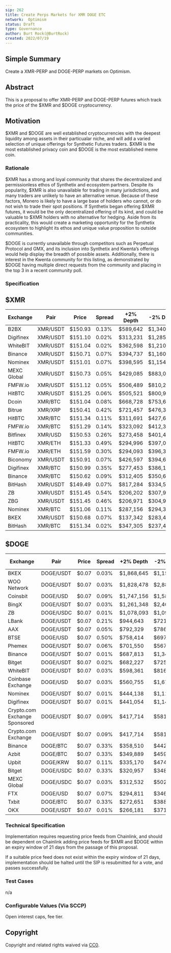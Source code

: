 ```yaml
---
sip: 262
title: Create Perps Markets for XMR DOGE ETC
network:  Optimism
status: Draft
type: Governance
author: Burt Rock(@BurtRock)
created: 2022/07/19
---
```


## Simple Summary

Create a XMR-PERP and DOGE-PERP markets on Optimism.

## Abstract

This is a proposal to offer XMR-PERP and DOGE-PERP futures which track the price of the $XMR and $DOGE cryptocurrency.

## Motivation

$XMR and $DOGE are well established cryptocurrencies with the deepest liquidity among assets in their particualar niche, and will add a varied selection of unique offerings for Synthetic Futures traders. $XMR is the most established privacy coin and $DOGE is the most established meme coin.

### Rationale

$XMR has a strong and loyal community that shares the decentralized and permissionless ethos of Synthetix and ecosystem partners. Despite its popularity, $XMR is also unavailable for trading in many jurisdictions, and many traders are unlikely to have an alternative venue. Because of these factors, Monero is likely to have a large base of holders who cannot, or do not wish to trade their spot positions. If Synthetix began offering $XMR futures, it would be the only decentralized offering of its kind, and could be valuable to $XMR holders with no alternative for hedging. Aside from its practicality, this would create a marketing opportunity for the Synthetix ecosystem to highlight its ethos and unique value proposition to outside communities.

$DOGE is currently unavailable through competitors such as Perpetual Protocol and GMX, and its inclusion into Synthetix and Kwenta’s offerings would help display the breadth of possible assets. Additionally, there is interest in the Kwenta community for this listing, as demonstrated by $DOGE having multiple direct requests from the community and placing in the top 3 in a recent community poll.

### Specification

## $XMR

| Exchange    | Pair     | Price   | Spread | +2% Depth  | -2% Depth  | 24h Volume  | Volume % |
|-------------|----------|---------|--------|----------|------------|-------------|----------|
| B2BX        | XMR/USDT | $150.93 | 0.13%  | $589,642 | $1,340,167 | $2,556      | 0.00%    |
| Digifinex   | XMR/USDT | $151.10 | 0.02%  | $313,231 | $1,285,485 | $7,661,831  | 4.19%    |
| WhiteBIT    | XMR/USDT | $151.04 | 0.02%  | $362,598 | $1,210,437 | $3,930,188  | 2.15%    |
| Binance     | XMR/USDT | $150.71 | 0.07%  | $394,737 | $1,160,559 | $26,157,460 | 14.30%   |
| Nominex     | XMR/USDT | $151.01 | 0.07%  | $398,595 | $1,154,164 | $70,831     | 0.04%    |
| MEXC Global | XMR/USDT | $150.73 | 0.05%  | $429,085 | $883,071   | $534,020    | 0.29%    |
| FMFW.io     | XMR/USDT | $151.12 | 0.05%  | $506,489 | $810,289   | $10,841,908 | 5.93%    |
| HitBTC      | XMR/USDT | $151.25 | 0.06%  | $505,521 | $800,944   | $10,849,826 | 5.93%    |
| Dcoin       | XMR/BTC  | $151.04 | 0.08%  | $668,728 | $753,688   | $14,307,474 | 7.82%    |
| Bitrue      | XMR/XRP  | $150.41 | 0.42%  | $721,457 | $476,383   | $1,139,070  | 0.62%    |
| HitBTC      | XMR/BTC  | $151.34 | 0.11%  | $311,691 | $427,642   | $1,432,549  | 0.78%    |
| FMFW.io     | XMR/BTC  | $151.29 | 0.14%  | $323,092 | $412,300   | $1,432,230  | 0.78%    |
| Bitfinex    | XMR/USD  | $150.53 | 0.26%  | $273,458 | $401,437   | $1,672,417  | 0.91%    |
| HitBTC      | XMR/ETH  | $151.33 | 0.49%  | $294,996 | $397,097   | $239,937    | 0.13%    |
| FMFW.io     | XMR/ETH  | $151.59 | 0.30%  | $294,093 | $396,303   | $240,403    | 0.13%    |
| Biconomy    | XMR/USDT | $150.91 | 0.07%  | $426,597 | $394,634   | $15,397,335 | 8.42%    |
| Digifinex   | XMR/BTC  | $150.99 | 0.35%  | $277,453 | $386,178   | $1,467,189  | 0.80%    |
| Binance     | XMR/BTC  | $150.62 | 0.09%  | $312,405 | $350,645   | $11,020,132 | 6.03%    |
| BitHash     | XMR/USDT | $149.49 | 0.07%  | $817,284 | $334,594   | $1,840,158  | 1.01%    |
| ZB          | XMR/USDT | $151.45 | 0.54%  | $206,202 | $307,984   | $78,030     | 0.04%    |
| ZBG         | XMR/USDT | $151.45 | 0.46%  | $206,971 | $304,998   | $23,074     | 0.01%    |
| Nominex     | XMR/BTC  | $151.06 | 0.11%  | $287,156 | $294,332   | $18,040     | 0.01%    |
| BKEX        | XMR/USDT | $150.68 | 0.07%  | $137,342 | $283,470   | $989,406    | 0.54%    |
| BitHash     | XMR/BTC  | $151.34 | 0.02%  | $347,305 | $237,431   | $1,097,509  | 0.60%    |

## $DOGE

| Exchange                      | Pair      | Price | Spread | +2% Depth  | -2% Depth  | 24h Volume  | Volume % |
|-------------------------------|-----------|-------|--------|------------|------------|-------------|----------|
| BKEX                          | DOGE/USDT | $0.07 | 0.03%  | $1,868,645 | $1,156,056 | $9,120,697  | 2.05%    |
| WOO Network                   | DOGE/USDT | $0.07 | 0.03%  | $1,828,478 | $2,882,313 | $1,514,702  | 0.34%    |
| Coinsbit                      | DOGE/USD  | $0.07 | 0.09%  | $1,747,156 | $1,583,535 | $10,771,116 | 2.42%    |
| BingX                         | DOGE/USDT | $0.07 | 0.03%  | $1,261,348 | $2,408,677 | $1,822,955  | 0.41%    |
| ZB                            | DOGE/USDC | $0.07 | 0.01%  | $1,078,093 | $1,094,704 | $20,260,609 | 4.55%    |
| LBank                         | DOGE/USDT | $0.07 | 0.21%  | $944,643   | $721,181   | $2,558,450  | 0.57%    |
| AAX                           | DOGE/USDT | $0.07 | 0.05%  | $792,329   | $786,836   | $14,165,260 | 3.18%    |
| BTSE                          | DOGE/USD  | $0.07 | 0.50%  | $758,414   | $697,323   | $990,866    | 0.22%    |
| Phemex                        | DOGE/USDT | $0.07 | 0.06%  | $701,550   | $567,518   | $38,441,174 | 8.63%    |
| Binance                       | DOGE/USDT | $0.07 | 0.01%  | $687,813   | $1,347,532 | $61,429,185 | 13.78%   |
| Bitget                        | DOGE/USDT | $0.07 | 0.02%  | $682,227   | $725,468   | $6,779,971  | 1.52%    |
| WhiteBIT                      | DOGE/USDT | $0.07 | 0.03%  | $598,361   | $816,939   | $9,497,427  | 2.13%    |
| Coinbase Exchange             | DOGE/USD  | $0.07 | 0.03%  | $560,755   | $1,671,706 | $14,739,546 | 3.31%    |
| Nominex                       | DOGE/USDT | $0.07 | 0.01%  | $444,138   | $1,114,506 | $203,739    | 0.05%    |
| Digifinex                     | DOGE/USDT | $0.07 | 0.01%  | $441,054   | $1,146,865 | $10,144,463 | 2.28%    |
| Crypto.com Exchange Sponsored | DOGE/USDT | $0.07 | 0.09%  | $417,714   | $581,889   | $636,794    | 0.14%    |
| Crypto.com Exchange           | DOGE/USDT | $0.07 | 0.09%  | $417,714   | $581,889   | $636,794    | 0.14%    |
| Binance                       | DOGE/BTC  | $0.07 | 0.33%  | $358,510   | $442,622   | $3,402,561  | 0.76%    |
| Azbit                         | DOGE/BTC  | $0.07 | 0.33%  | $349,889   | $459,631   | $46,417     | 0.01%    |
| Upbit                         | DOGE/KRW  | $0.07 | 0.11%  | $335,170   | $474,571   | $49,510,620 | 11.11%   |
| Bitget                        | DOGE/USDC | $0.07 | 0.33%  | $320,957   | $348,776   | $68,737     | 0.02%    |
| MEXC Global                   | DOGE/USDC | $0.07 | 0.03%  | $312,532   | $502,024   | $1,921,111  | 0.43%    |
| FTX                           | DOGE/USD  | $0.07 | 0.07%  | $294,811   | $346,355   | $8,988,948  | 2.02%    |
| Txbit                         | DOGE/BTC  | $0.07 | 0.33%  | $272,651   | $388,135   | $382,646    | 0.09%    |
| OKX                           | DOGE/USDT | $0.07 | 0.01%  | $266,181   | $371,369   | $12,844,437 | 2.88%    |

### Technical Specification

Implementation requires requesting price feeds from Chainlink, and should be dependent on Chainlink adding price feeds for $XMR and $DOGE within an expiry window of 21 days from the passage of this proposal. 

If a suitable price feed does not exist within the expiry window of 21 days, implementation should be halted until the SIP is resubmitted for a vote, and passes successfully. 

### Test Cases

n/a

### Configurable Values (Via SCCP)

Open interest caps, fee tier.

## Copyright

Copyright and related rights waived via [CC0](https://creativecommons.org/publicdomain/zero/1.0/).
